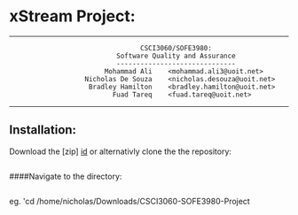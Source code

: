 xStream Project: 
===============
---

                                     CSCI3060/SOFE3980: 
                               Software Quality and Assurance
                               ------------------------------
                            Mohammad Ali    <mohammad.ali3@uoit.net>
                       Nicholas De Souza    <nicholas.desouza@uoit.net>
                        Bradley Hamilton    <bradley.hamilton@uoit.net>
                              Fuad Tareq    <fuad.tareq@uoit.net>


---

Installation:
---------------

Download the [zip] [id] 
or 
alternativly clone the the repository:

```
```
    
[id]: <https://github.com/100481185/CSCI3060-SOFE3980-Project/archive/master.zip> 
    "zip"
        
    
####Navigate to the directory:
        
```**cd /path/to/project/directory**
```
eg. 'cd /home/nicholas/Downloads/CSCI3060-SOFE3980-Project
